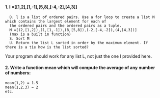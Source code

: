 #### 1. l =[[1,2],[1,-1],[5,8],[-4,-2],[4,3]]
      D. l is a list of ordered pairs. Use a for loop to create a list M which contains the largest element for each of 
      the ordered pairs and the ordered pairs as a tuple.
      M =[(2,[1,2]),(1,[1,-1]),(8,[5,8]),(-2,[-4,-2]),(4,[4,3])]
      (max is a built in function)
      S. Sort M
      U. Return the list L sorted in order by the maximum element. If there is a tie how is the list sorted?

Your program should work for any list L, not just the one I provided here.

#### 2. Write a function mean which will compute the average of any number of numbers:
```
mean(1,2) = 1.5
mean(1,2,3) = 2
etc.
```
